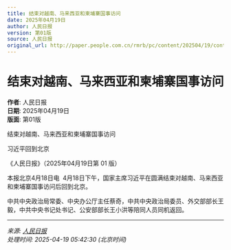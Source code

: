 ```yaml
---
title: 结束对越南、马来西亚和柬埔寨国事访问
date: 2025年04月19日
author: 人民日报
version: 第01版
source: 人民日报
original_url: http://paper.people.com.cn/rmrb/pc/content/202504/19/content_30068749.html
---
```


# 结束对越南、马来西亚和柬埔寨国事访问

**作者**: 人民日报  
**日期**: 2025年04月19日  
**版面**: 第01版  

结束对越南、马来西亚和柬埔寨国事访问

习近平回到北京

《人民日报》（2025年04月19日第 01 版）

本报北京4月18日电  4月18日下午，国家主席习近平在圆满结束对越南、马来西亚和柬埔寨国事访问后回到北京。

中共中央政治局常委、中央办公厅主任蔡奇，中共中央政治局委员、外交部部长王毅，中共中央书记处书记、公安部部长王小洪等陪同人员同机返回。

---

*来源: [人民日报](http://paper.people.com.cn/rmrb/pc/content/202504/19/content_30068749.html)*  
*处理时间: 2025-04-19 05:42:30 (北京时间)*

